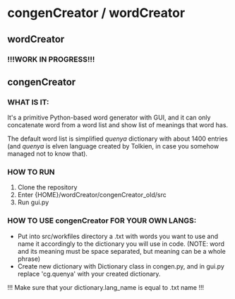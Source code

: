 # congenCreator / wordCreator 

## wordCreator
### !!!WORK IN PROGRESS!!!

## congenCreator

### WHAT IS IT:

It's a primitive Python-based word generator with GUI, and it can only concatenate word from a word list and show list of meanings that word has.

The default word list is simplified *quenya* dictionary with about 1400 entries 
(and *quenya* is elven language created by Tolkien, in case you somehow managed not to know that).

### HOW TO RUN
1. Clone the repository
2. Enter {HOME}/wordCreator/congenCreator_old/src
3. Run gui.py

### HOW TO USE congenCreator FOR YOUR OWN LANGS:
- Put into src/workfiles directory a .txt with words you want to use and name it accordingly to the dictionary you will use in code.
(NOTE: word and its meaning must be space separated, but meaning can be a whole phrase)
- Create new dictionary with Dictionary class in congen.py, and in gui.py replace 'cg.quenya' with your created dictionary.

!!! Make sure that your dictionary.lang_name is equal to .txt name !!!  
